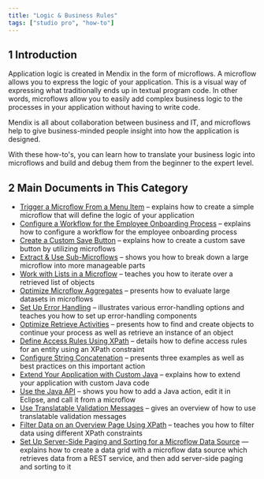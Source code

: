```yaml
---
title: "Logic & Business Rules"
tags: ["studio pro", "how-to"]
---
```


## 1 Introduction 

Application logic is created in Mendix in the form of microflows. A microflow allows you to express the logic of your application. This is a visual way of expressing what traditionally ends up in textual program code. In other words, microflows allow you to easily add complex business logic to the processes in your application without having to write code.

Mendix is all about collaboration between business and IT, and microflows help to give business-minded people insight into how the application is designed.

With these how-to's, you can learn how to translate your business logic into microflows and build and debug them from the beginner to the expert level.

## 2 Main Documents in This Category

* [Trigger a Microflow From a Menu Item](trigger-microflow-from-menu-item) – explains how to create a simple microflow that will define the logic of your application
* [Configure a Workflow for the Employee Onboarding Process](workflow-how-to-configure) – explains how to configure a workflow for the employee onboarding process
* [Create a Custom Save Button](create-a-custom-save-button) – explains how to create a custom save button by utilizing microflows
* [Extract & Use Sub-Microflows](extract-and-use-sub-microflows) – shows you how to break down a large microflow into more manageable parts
* [Work with Lists in a Microflow](working-with-lists-in-a-microflow) – teaches you how to iterate over a retrieved list of objects
* [Optimize Microflow Aggregates](optimizing-microflow-aggregates) – presents how to evaluate large datasets in microflows
* [Set Up Error Handling](set-up-error-handling) – illustrates various error-handling options and teaches you how to set up error-handling components
* [Optimize Retrieve Activities](optimizing-retrieve-activities) – presents how to find and create objects to continue your process as well as retrieve an instance of an object
* [Define Access Rules Using XPath](define-access-rules-using-xpath) – details how to define access rules for an entity using an XPath constraint
* [Configure String Concatenation](string-concatenation) – presents three examples as well as best practices on this important action
* [Extend Your Application with Custom Java](extending-your-application-with-custom-java) – explains how to extend your application with custom Java code
* [Use the Java API](java-api-tutorial) – shows you how to add a Java action, edit it in Eclipse, and call it from a microflow
* [Use Translatable Validation Messages](translatable-validation-messages) – gives an overview of how to use translatable validation messages
* [Filter Data on an Overview Page Using XPath](filtering-data-on-an-overview-page) – teaches you how to filter data using different XPath constraints
* [Set Up Server-Side Paging and Sorting for a Microflow Data Source](server-side-paging) — explains how to create a data grid with a microflow data source which retrieves data from a REST service, and then add server-side paging and sorting to it